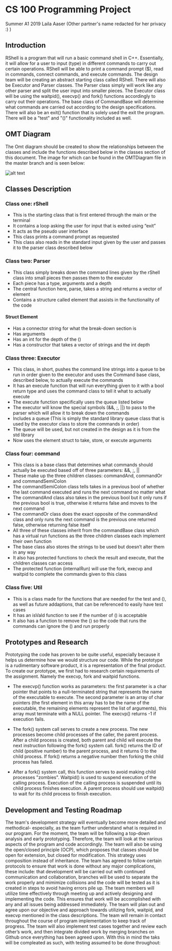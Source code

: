 # CS 100 Programming Project

Summer A1 2019
Laila Aaser (Other partner's name redacted for her privacy :) )

## Introduction
RShell is a program that will run a basic command shell in C++. Essentially, it will allow for a user to input (type) in different commands to carry out certain operations. RShell will be able to print a command prompt ($), read in commands, connect commands, and execute commands. The design team will be creating an abstract starting class called RShell. There will also be Executor and Parser classes. The Parser class simply will work like any other parser and split the user input into smaller pieces. The Executor class will be using the waitpid(), execvp() and fork() functions accordingly to carry out their operations.  The base class of CommandBase will determine what commands are carried out according to the design specifications.  There will also be an exit() function that is solely used the exit the program.  There will be a "test" and "()" functionality included as well.

## OMT Diagram
The Omt diagram should be created to show the relationships between the classes and include the functions described below in the classes section of this document.  The image for which can be found in the OMTDiagram file in the master branch and is seen below:

![alt text](images/Asg_3Fix.png)


## Classes Description
### Class one: rShell
* This is the starting class that is first entered through the main or the terminal
* It contains a loop asking the user for input that is exited using “exit”
* It acts as the pseudo user interface
* This class prints a command prompt as requested
* This class also reads in the standard input given by the user and passes it to the parser class described below
### Class two: Parser
* This class simply breaks down the command lines given by the rShell class into small pieces then passes them to the executor
* Each piece has a type, arguments and a depth 
* The central function here, parse, takes a string and returns a vector of element
* Contains a structure called element that assists in the functionality of the code
#### Struct Element
* Has a connector string for what the break-down section is
* Has arguments
* Has an int for the depth of the ()
* Has a constructor that takes a vector of strings and the int depth
### Class three: Executor
* This class, in short, pushes the command line strings into a queue to be run in order given to the executor and uses the Command base class, described below, to actually execute the commands
* It has an execute function that will run everything given to it with a bool return type and uses the command class to tell it what to actually execute 
* The execute function specifically uses the queue listed below 
* The executor will know the special symbols (&&, ;, ||) to pass to the parser which will allow it to break down the commands
* Includes a queue (This is simply the standard library queue class that is used by the executor class to store the commands in order)
* The queue will be used, but not created in the design as it is from the std library
* Now uses the element struct to take, store, or execute arguments
### Class four: command
* This class is a base class that determines what commands should actually be executed based off of three parameters: &&, ;, ||
* These make up the three children classes: commandAnd, commandOr and commandSemiColon
* The commandSemiColon class tells takes in a previous bool of whether the last command executed and runs the next command no matter what
* The commandAnd class also takes in the previous bool but it only runs if the previous bool is true, otherwise it returns false and moves to the next command
* The commandOr class does the exact opposite of the commandAnd class and only runs the next command is the previous one returned false, otherwise returning false itself
* All three of these classes inherit from the commandBase class which has a virtual run functions as the three children classes each implement their own function
* The base class also stores the strings to be used but doesn’t alter them in any way
* It also has protected functions to check the result and execute, that the children classes can access
* The protected function (internalRun) will use the fork, execvp and waitpid to complete the commands given to this class
### Class five: Util
* This is a class made for the functions that are needed for the test and (), as well as future addaptions, that can be referenced to easily have test cases
* It has an isVald function to see if the number of () is acceptable
* It also has a function to remove the () so the code that runs the commands can ignore the () and run properly


## Prototypes and Research
Prototyping the code has proven to be quite useful, especially because it helps us determine how we would structure our code. While the prototype is a rudimentary software product, it is a representation of the final product. To create our prototype, we first had to research certain requirements of the assignment. Namely the execvp, fork and waitpid functions. 
* The execvp() function works as parameters: the first parameter is a char pointer that points to a null-terminated string that represents the name of the executable to execute. The second parameter is an array of char pointers (the first element in this array has to be the name of the executable, the remaining elements represent the list of arguments), this array must terminate with a NULL pointer. The execvp() returns -1 if execution fails.

* The fork() system call serves to create a new process. The new processes become child processes of the caller, the parent process. After a child process is created,  both parent and child will execute the next instruction following the fork() system call. fork() returns the ID of child (positive number) to the parent process, and it returns 0 to the child process. If fork() returns a negative number then forking the child process has failed.

*  After a fork() system call, this function serves to avoid making child processes "zombies". Waitpid() is used to suspend execution of the calling process. Execution of the calling process is suspended until its child process finishes execution. A parent process should use waitpid() to wait for its child process to finish execution.


## Development and Testing Roadmap
The team's development strategy will eventually become more detailed and methodical- especially, as the team further understand what is required in our program. For the moment, the team will be following a top-down analysis and early prototyping. Therefore, the team will look at the various aspects of the program and code accordingly. The team will also be using the open/closed principle (OCP),  which proposes that classes should be open for  extension, but closed for modification. This strategy uses composition instead of inheritance. The team has agreed to follow certain protocols to ensure that work is done without any major complications, these include: that development will be carried out with continued communication and collaboration, branches will be used to separate the work properly and mimimize collisions and the code will be tested as it is created in steps to avoid having errors pile up. The team members will utilize time effectively through meeting up and actively designing and implementing the code. This ensures that work will be accomplished with any and all issues being addressed immediately. The team will plan out and agree upon our objective and approach towards utilizing fork, waitpid, and execvp mentioned in the class descriptions.  The team will remain in contact throughout the course of program implementation to keep track of progress.  The team will also implement test cases together and review each other’s work, and then integrate divided work by merging branches on Github once everything has been agreed upon.  With this in mind the taks will be compleated as such, with testing assumed to be done throughout:

